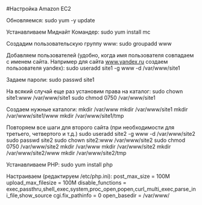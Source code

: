 #Настройка Amazon EC2

Обновляемся:
	sudo yum -y update

Устанавливаем Миднайт Командер:
	sudo yum install mc

Создадим пользовательскую группу www:
	sudo groupadd www

Добавляем пользователей (удобно, когда имя пользователя совпадаем с именем сайта. Например для сайта www.yandex.ru создаем пользователя yandex):
	sudo useradd site1 -g www -d /var/www/site1

Задаем пароли:
	sudo passwd site1

На всякий случай еще раз установим права на каталог:
	sudo chown site1:www /var/www/site1
	sudo chmod 0750 /var/www/site1

Создаем нужные каталоги:
	mkdir /var/www
	mkdir /var/www/site1
	mkdir /var/www/site1/www
	mkdir /var/www/site1/tmp

Повторяем все шаги для второго сайта (при необходимости для третьего, четвертого и т.д.)
    sudo useradd site2 -g www -d /var/www/site2
    sudo passwd site2
    sudo chown site2:www /var/www/site2
    sudo chmod 0750 /var/www/site2
	mkdir /var/www
	mkdir /var/www/site2
	mkdir /var/www/site2/www
	mkdir /var/www/site2/tmp
    
Устанавливаем PHP:
	sudo yum install php
    
Настраиваем (редактируем /etc/php.ini):
    post_max_size = 100M
    upload_max_filesize = 100M
    disable_functions = exec,passthru,shell_exec,system,proc_open,popen,curl_multi_exec,parse_ini_file,show_source
    cgi.fix_pathinfo = 0
    open_basedir = /var/www/

